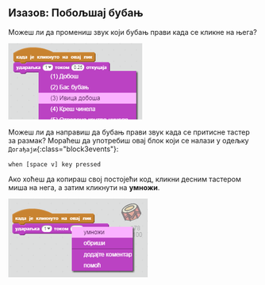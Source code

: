 ## Изазов: Побољшај бубањ

Можеш ли да промениш звук који бубањ прави када се кликне на њега?

![снимак екрана](images/band-drum-sound.png)

Можеш ли да направиш да бубањ прави звук када се притисне тастер за размак? Мораћеш да употребиш овај блок који се налази у одељку `Догађаји`{:class="block3events"}:

```blocks3
when [space v] key pressed
```

Ако хоћеш да копираш свој постојећи код, кликни десним тастером миша на нега, а затим кликнути на **умножи**.

![снимак екрана](images/band-duplicate-code.png)